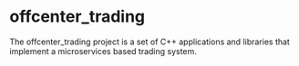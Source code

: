 # offcenter_trading
The offcenter_trading project is a set of C++ applications and libraries that implement a microservices based trading system.
